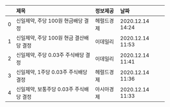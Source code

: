 |    | 제목                                    | 정보제공   | 날짜             |
|---:|:----------------------------------------|:-----------|:-----------------|
|  0 | 신일제약, 주당 100원 현금배당 결정      | 헤럴드경제 | 2020.12.14 14:24 |
|  1 | 신일제약, 주당 100원 현금 결산배당 결정 | 이데일리   | 2020.12.14 11:53 |
|  2 | 신일제약, 주당 0.03주 주식배당 결정     | 이데일리   | 2020.12.14 11:41 |
|  3 | 신일제약, 1주당 0.03주 주식배당 결정    | 헤럴드경제 | 2020.12.14 11:36 |
|  4 | 신일제약, 보통주당 0.03주 주식배당 결정 | 아시아경제 | 2020.12.14 11:33 |
